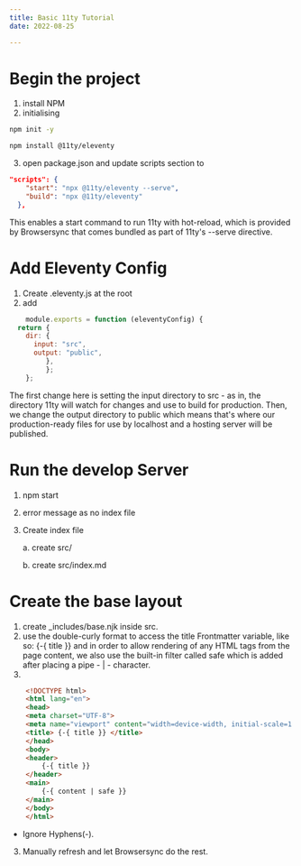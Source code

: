 ```yaml
---
title: Basic 11ty Tutorial
date: 2022-08-25

---
```



# Begin the project
 1. install NPM
 2. initialising 
 ```sh
 npm init -y
 ```
 ```sh
 npm install @11ty/eleventy
 ```

3. open package.json and update scripts section to 

```JSON
"scripts": {
    "start": "npx @11ty/eleventy --serve",
    "build": "npx @11ty/eleventy"
  },
```
This enables a start command to run 11ty with hot-reload, which is provided by Browsersync that comes bundled as part of 11ty's --serve directive.
 
 
# Add Eleventy Config
 1. Create .eleventy.js at the root
 2. add 
```javascript
    module.exports = function (eleventyConfig) {
  return {
    dir: {
      input: "src",
      output: "public",
         },
         };
    };
```
The first change here is setting the input directory to src - as in, the directory 11ty will watch for changes and use to build for production. Then, we change the output directory to public which means that's where our production-ready files for use by localhost and a hosting server will be published.

# Run the develop Server
 1. npm start
 2. error message as no index file
 3. Create index file

    a. create src/

    b. create src/index.md

# Create the base layout
 1. create _includes/base.njk inside src.
 3. use the double-curly format to access the title Frontmatter variable, like so: {-{ title }} and in order to allow rendering of any HTML tags from the page content, we also use the built-in filter called safe which is added after placing a pipe - | - character.
 2. 

```HTML
    <!DOCTYPE html>
    <html lang="en">
    <head>
    <meta charset="UTF-8">
    <meta name="viewport" content="width=device-width, initial-scale=1.0">
    <title> {-{ title }} </title>
    </head>
    <body>
    <header>
        {-{ title }}
    </header>
    <main>
        {-{ content | safe }}
    </main>
    </body>
    </html>
```
* Ignore Hyphens(-).
3. Manually refresh and let Browsersync do the rest.




